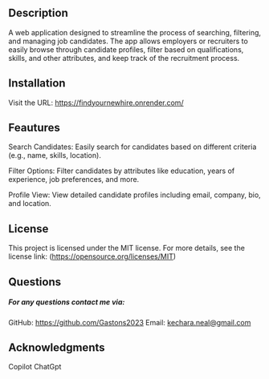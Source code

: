 ## Description
A web application designed to streamline the process of searching, filtering, and managing job candidates. The app allows employers or recruiters to easily browse through candidate profiles, filter based on qualifications, skills, and other attributes, and keep track of the recruitment process.


## Installation
Visit the URL:
https://findyournewhire.onrender.com/




## Feautures
Search Candidates: Easily search for candidates based on different criteria (e.g., name, skills, location).

Filter Options: Filter candidates by attributes like education, years of experience, job preferences, and more.

Profile View: View detailed candidate profiles including email, company, bio, and location.


## License
This project is licensed under the MIT license. For more details, see the license link: (https://opensource.org/licenses/MIT)



## Questions
##### For any questions contact me via: 
GitHub: https://github.com/Gastons2023
Email: kechara.neal@gmail.com

## Acknowledgments
Copilot
ChatGpt
